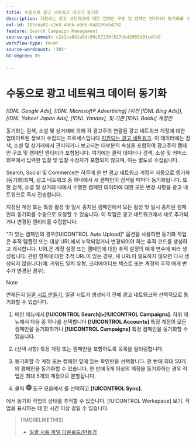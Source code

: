 ```yaml
---
title: 수동으로 광고 네트워크 데이터 동기화
description: 지원되는 광고 네트워크에 대한 캠페인 구조 및 캠페인 엔티티의 동기화를 수동으로 트리거하는 방법에 대해 알아봅니다.
exl-id: 185c6a01-c2e8-4bbb-a9dd-0a8200eb4792
feature: Search Campaign Management
source-git-commit: c2a1ce841a9dc99c57239f817dbd2065b91cdfb9
workflow-type: tm+mt
source-wordcount: '393'
ht-degree: 0%

---
```


# 수동으로 광고 네트워크 데이터 동기화

*[!DNL Google Ads], [!DNL Microsoft® Advertising] (이전 [!DNL Bing Ads]), [!DNL Yahoo! Japan Ads], [!DNL Yandex], 및 기존 [!DNL Baidu] 계정만*

동기화는 검색, 소셜 및 상거래에 의해 각 광고주의 연결된 광고 네트워크 계정에 대한 업데이트된 정보가 수집되는 프로세스입니다 [지원되는 광고 네트워크](/help/search-social-commerce/introduction/supported-inventory.md). 이 데이터에는 검색, 소셜 및 상거래에서 관리되거나 보고되는 대부분의 속성을 포함하여 광고주의 캠페인 구조 및 캠페인 엔티티가 포함됩니다. 여기에는 클릭 데이터나 검색, 소셜 및 커머스 외부에서 입력한 입찰 및 입찰 수정자가 포함되지 않으며, 이는 별도로 수집됩니다.

Search, Social 및 Commerce는 하루에 한 번 광고 네트워크 계정과 자동으로 동기화(동기화)되며, 광고 네트워크 중 하나에서 새 캠페인이 검색될 때마다 동기화됩니다. 또한 검색, 소셜 및 상거래 내에서 수행한 캠페인 데이터에 대한 모든 변경 사항을 광고 네트워크로 즉시 전송합니다.

지정된 계정 또는 특정 활성 및 일시 중지된 캠페인에서 모든 활성 및 일시 중지된 캠페인의 동기화를 수동으로 요청할 수 있습니다. 이 작업은 광고 네트워크에서 새로 추가되거나 변경된 엔티티를 수집합니다.

&quot;가 있는 캠페인의 경우[!UICONTROL Auto Upload]&quot; 옵션을 사용하면 동기화 작업은 추적 템플릿 또는 대상 URL에서 누락되었거나 변경되어야 하는 추적 코드를 생성하고 게시합니다. URL은 계정 설정 또는 캠페인에 대한 추적 설정의 매개 변수에 따라 생성됩니다. 관련 항목에 대한 추적 URL이 있는 경우, 새 URL이 필요하지 않으면 다시 생성되지 않습니다(예: 키워드 일치 유형, 크리에이티브 텍스트 또는 계정의 추적 매개 변수가 변경된 경우).

>[!NOTE]
>
>언제든지 [일괄 시트 만들기](/help/search-social-commerce/campaign-management/bulksheets/bulksheet-download.md), 일괄 시트가 생성되기 전에 광고 네트워크와 선택적으로 동기화할 수 있습니다.

1. 메인 메뉴에서 **[!UICONTROL Search]>[!UICONTROL Campaigns]**. 하위 메뉴에서 다음 중 하나를 선택합니다 **[!UICONTROL Accounts]** 특정 계정의 모든 캠페인을 동기화하거나 **[!UICONTROL Campaigns]** 특정 캠페인을 동기화할 수 있습니다.

1. (선택 사항) 특정 계정 또는 캠페인을 포함하도록 목록을 필터링합니다.

1. 동기화할 각 계정 또는 캠페인 옆에 있는 확인란을 선택합니다. 한 번에 최대 50개의 캠페인을 동기화할 수 있습니다. 한 번에 5개 이상의 계정을 동기화하는 경우 작업은 최대 5개의 계정으로 분할됩니다.

1. 클릭 **![자세히](/help/search-social-commerce/assets/more.png "자세히")** 도구 모음에서 를 선택하고 **[!UICONTROL Sync]**.

에서 동기화 작업의 상태를 추적할 수 있습니다. [!UICONTROL Workspace] 보기. 작업을 표시하는 데 한 시간 이상 걸릴 수 있습니다.

>[!MORELIKETHIS]
>
>* [일괄 시트 파일 다운로드/만들기](/help/search-social-commerce/campaign-management/bulksheets/bulksheet-download.md)
